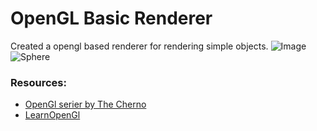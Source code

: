 # OpenGL Basic Renderer

Created a opengl based renderer for rendering simple objects.
![Image](https://github.com/turrentrock/OpenGL-Renderer/blob/master/res/pictures/window.png)
![Sphere](https://github.com/turrentrock/OpenGL-Renderer/blob/master/res/pictures/earth.png)
### Resources:
- [OpenGl serier by The Cherno](https://www.youtube.com/playlist?list=PLlrATfBNZ98foTJPJ_Ev03o2oq3-GGOS2)
- [LearnOpenGl](https://learnopengl.com/)
